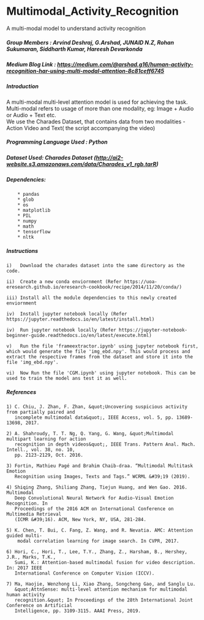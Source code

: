 # Multimodal_Activity_Recognition
A multi-modal model to understand activity recognition

##### Group Members : Arvind Deshraj, G.Arshad, JUNAID N.Z, Rohan Sukumaran, Siddharth Kumar, Hareesh Devarkonda

##### Medium Blog Link : https://medium.com/@arshad.g16/human-activity-recognition-har-using-multi-modal-attention-8c81ceff6745


##### Introduction

A multi-modal multi-level attention model is used for achieving the task. Multi-modal refers to usage of more than one modality, eg: Image + Audio or Audio + Text etc.  
We use the Charades Dataset, that contains data from two modalities - Action Video and Text( the script accompanying the video)


##### Programming Language Used : Python

##### Dataset Used: Charades Dataset	(http://ai2-website.s3.amazonaws.com/data/Charades_v1_rgb.tarR)

##### Dependencies:
 		* pandas
 		* glob
 		* os
 		* matplotlib
 		* PIL
 		* numpy
 		* math
 		* tensorflow
 		* nltk

##### Instructions
 	i)   Download the charades dataset into the same directory as the code.
  
 	ii)  Create a new conda enviornment (Refer https://uoa-eresearch.github.io/eresearch-cookbook/recipe/2014/11/20/conda/)
  
 	iii) Install all the module dependencies to this newly created enviornment
  
 	iv)  Install jupyter notebook locally (Refer https://jupyter.readthedocs.io/en/latest/install.html)
  
 	iv)  Run jupyter notebook locally (Refer https://jupyter-notebook-beginner-guide.readthedocs.io/en/latest/execute.html)
  
 	v)   Run the file 'frameextractor.ipynb' using jupyter notebook first, which would generate the file 'img_ebd.npy'. This would process and extract the respective frames from the dataset and store it into the file 'img_ebd.npy'.
  
 	vi)  Now Run the file 'CGM.ipynb' using jupyter notebook. This can be used to train the model ans test it as well.

##### References
    1) C. Chiu, J. Zhan, F. Zhan, &quot;Uncovering suspicious activity from partially paired and
       incomplete multimodal data&quot;, IEEE Access, vol. 5, pp. 13689-13698, 2017.
    
    2) A. Shahroudy, T. T. Ng, Q. Yang, G. Wang, &quot;Multimodal multipart learning for action
       recognition in depth videos&quot;, IEEE Trans. Pattern Anal. Mach. Intell., vol. 38, no. 10,
       pp. 2123-2129, Oct. 2016.

    3) Fortin, Mathieu Pagé and Brahim Chaib-draa. “Multimodal Multitask Emotion
       Recognition using Images, Texts and Tags.” WCRML &#39;19 (2019).
    
    4) Shiqing Zhang, Shiliang Zhang, Tiejun Huang, and Wen Gao. 2016. Multimodal
       Deep Convolutional Neural Network for Audio-Visual Emotion Recognition. In
       Proceedings of the 2016 ACM on International Conference on Multimedia Retrieval
       (ICMR &#39;16). ACM, New York, NY, USA, 281-284.

    5) K. Chen, T. Bui, C. Fang, Z. Wang, and R. Nevatia. AMC: Attention guided multi-
        modal correlation learning for image search. In CVPR, 2017.

    6) Hori, C., Hori, T., Lee, T.Y., Zhang, Z., Harsham, B., Hershey, J.R., Marks, T.K.,
       Sumi, K.: Attention-based multimodal fusion for video description. In: 2017 IEEE
       International Conference on Computer Vision (ICCV).

    7) Ma, Haojie, Wenzhong Li, Xiao Zhang, Songcheng Gao, and Sanglu Lu.
       &quot;AttnSense: multi-level attention mechanism for multimodal human activity
       recognition.&quot; In Proceedings of the 28th International Joint Conference on Artificial
       Intelligence, pp. 3109-3115. AAAI Press, 2019.

